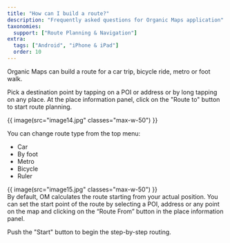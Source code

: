 ```yaml
---
title: "How can I build a route?"
description: "Frequently asked questions for Organic Maps application"
taxonomies:
  support: ["Route Planning & Navigation"]
extra:
  tags: ["Android", "iPhone & iPad"]
  order: 10
---
```


Organic Maps can build a route for a car trip, bicycle ride, metro or foot walk.

Pick a destination point by tapping on a POI or address or by long tapping on any place. At the place information panel, click on the "Route to" button to start route planning.

{{ image(src="image14.jpg" classes="max-w-50") }}

You can change route type from the top menu:

* Car  
* By foot  
* Metro  
* Bicycle  
* Ruler

{{ image(src="image15.jpg" classes="max-w-50") }}  
By default, OM calculates the route starting from your actual position. You can set the start point of the route by selecting a POI, address or any point on the map and clicking on the “Route From” button in the place information panel.

Push the "Start" button to begin the step-by-step routing.
